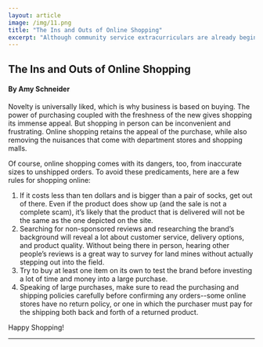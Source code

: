 ```yaml
---
layout: article
image: /img/11.png
title: "The Ins and Outs of Online Shopping"
excerpt: "Although community service extracurriculars are already beginning at BASIS, by January everyone will be scrambling to meet volunteering hour requirements. To avoid this unnecessary stress, knock out a few hours at a non-profit organization. “Charity of the Month” will expose readers to charities with unique missions that have both local and global impacts."
---
```


<h2>The Ins and Outs of Online Shopping</h2>
<h4>By Amy Schneider</h4>
Novelty is universally liked, which is why business is based on buying. The power of purchasing coupled with the freshness of the new gives shopping its immense appeal. But shopping in person can be inconvenient and frustrating. Online shopping retains the appeal of the purchase, while also removing the nuisances that come with department stores and shopping malls.

Of course, online shopping comes with its dangers, too, from inaccurate sizes to unshipped orders. To avoid these predicaments, here are a few rules for shopping online:
<ol>
  <li>If it costs less than ten dollars and is bigger than a pair of socks, get out of there. Even if the product does show up (and the sale is not a complete scam), it’s likely that the product that is delivered will not be the same as the one depicted on the site.</li>
  <li>Searching for non-sponsored reviews and researching the brand’s background will reveal a lot about customer service, delivery options, and product quality. Without being there in person, hearing other people’s reviews is a great way to survey for land mines without actually stepping out into the field. </li>
  <li>Try to buy at least one item on its own to test the brand before investing a lot of time and money into a large purchase. 
</li>
  <li>Speaking of large purchases, make sure to read the purchasing and shipping policies carefully before confirming any orders--some online stores have no return policy, or one in which the purchaser must pay for the shipping both back and forth of a returned product. </li>  
</ol>
Happy Shopping!
<hr style="border-color:#7D7D7D;height:0.5px;">

